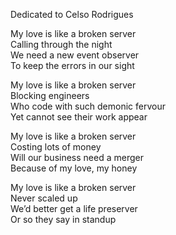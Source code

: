 Dedicated to Celso Rodrigues

My love is like a broken server<br>
Calling through the night<br>
We need a new event observer<br>
To keep the errors in our sight<br>

My love is like a broken server<br>
Blocking engineers<br>
Who code with such demonic fervour<br>
Yet cannot see their work appear<br>

My love is like a broken server<br>
Costing lots of money<br>
Will our business need a merger<br>
Because of my love, my honey<br>

My love is like a broken server<br>
Never scaled up<br>
We’d better get a life preserver<br>
Or so they say in standup<br>
